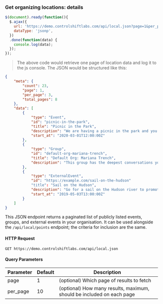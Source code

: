 ### Get organizing locations: details

```js
$(document).ready(function(){
  $.ajax({
    url: 'https://demo.controlshiftlabs.com/api/local.json?page=1&per_page=3',
    dataType: 'jsonp',
  })
  .done(function(data) {
    console.log(data);
  });
});
```

> The above code would retrieve one page of location data and log it to the js console. The JSON would be structured like this:

```json
{
    "meta": {
        "count": 23,
        "page": 1,
        "per_page": 3,
        "total_pages": 8
    },
    "data": [
        {
            "type": "Event",
            "id": "picnic-in-the-park",
            "title": "Picnic in the Park",
            "description": "We are having a picnic in the park and you are invited!",
            "start_at": "2020-03-01T12:00:00Z"
        },
        {
            "type": "Group",
            "id": "default-org-mariana-trench",
            "title": "Default Org: Mariana Trench",
            "description": "This group has the deepest conversations you will ever hear."
        },
        {
            "type": "ExternalEvent",
            "id": "https://example.com/sail-on-the-hudson"
            "title": "Sail on the Hudson",
            "description": "Go for a sail on the Hudson river to promote environmentalism.",
            "start_at": "2019-05-03T13:00:00Z"
        }
    ]
}
```

This JSON endpoint returns a paginated list of publicly listed events, groups, and external events in your organisation.
It can be used alongside the `/api/local/points` endpoint; the criteria for inclusion are the same.

#### HTTP Request

`GET https://demo.controlshiftlabs.com/api/local.json`

#### Query Parameters

Parameter | Default | Description
--------- | ------- | -----------
page      | 1       | (optional) Which page of results to fetch
per_page  | 10      | (optional) How many results, maximum, should be included on each page

<div></div>
